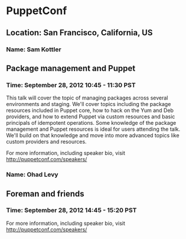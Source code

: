 # PuppetConf
## Location: San Francisco, California, US


### Name: Sam Kottler
## Package management and Puppet
### Time: September 28, 2012 10:45 - 11:30 PST



This talk will cover the topic of managing packages across several environments and staging. We'll cover topics including the package resources included in Puppet core, how to hack on the Yum and Deb providers, and how to extend Puppet via custom resources and basic principals of idempotent operations. Some knowledge of the package management and Puppet resources is ideal for users attending the talk. We'll build on that knowledge and move into more advanced topics like custom providers and resources.

For more information, including speaker bio, visit http://puppetconf.com/speakers/




### Name: Ohad Levy
## Foreman and friends
### Time: September 28, 2012 14:45 - 15:20 PST



For more information, including speaker bio, visit http://puppetconf.com/speakers/
